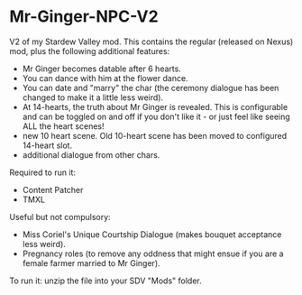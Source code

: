 # Mr-Ginger-NPC-V2
V2 of my Stardew Valley mod. 
This contains the regular (released on Nexus) mod, plus the following additional features:
- Mr Ginger becomes datable after 6 hearts.
- You can dance with him at the flower dance.
- You can date and "marry" the char (the ceremony dialogue has been changed to make it a little less weird).
- At 14-hearts, the truth about Mr Ginger is revealed. This is configurable and can be toggled on and off if you don't like it - or just feel like seeing ALL the heart scenes!
- new 10 heart scene. Old 10-heart scene has been moved to configured 14-heart slot.
- additional dialogue from other chars.

Required to run it:
- Content Patcher
- TMXL

Useful but not compulsory:
- Miss Coriel's Unique Courtship Dialogue (makes bouquet acceptance less weird).
- Pregnancy roles (to remove any oddness that might ensue if you are a female farmer married to Mr Ginger).

To run it: unzip the file into your SDV "Mods" folder.
